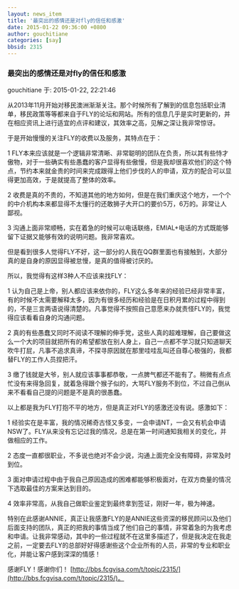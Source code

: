 ```yaml
---
layout: news_item
title: '最突出的感情还是对fly的信任和感激'
date: 2015-01-22 09:36:00 +0800
author: gouchitiane
categories: [say]
bbsid: 2315
---
```


### 最突出的感情还是对fly的信任和感激

gouchitiane 于: 2015-01-22, 22:21:46

从2013年11月开始对移民澳洲渐渐关注。那个时候所有了解到的信息包括职业清单，移民政策等等都来自于FLY的论坛和网站。所有的信息几乎是实时更新的，并在相应资讯上进行适宜的点评和建议，其效率之高，见解之深让我非常惊讶。

于是开始慢慢的关注FLY的收费以及服务，其特点在于：

1 FLY本来应该就是一个逻辑非常清晰、非常聪明的团队在负责，所以其有些恃才傲物，对于一些确实有些愚蠢的客户显得有些傲慢，但是我却很喜欢他们的这个特点，节约本来就金贵的时间来完成跟得上他们步伐的人的申请，双方的配合可以显得更加高效，于是就提高了整体的效率。

2 收费是真的不贵的，不知道其他的地方如何，但是在我们重庆这个地方，一个个的中介机构本来都显得不太懂行的还敢狮子大开口的要价5万，6万的。非常让人鄙视。

3 沟通上面非常顺畅，实在着急的时候可以电话联络，EMIAL+电话的方式既能够留下证据又能够有效的说明问题。我非常喜欢。

但是看到很多人觉得FLY不好，这一部分的人我在QQ群里面也有接触到，大部分真的是自身的原因显得被怠慢，是真的值得被讨厌的。

所以，我觉得有这样3种人不应该来找FLY：

1 认为自己是上帝，别人都应该来依你的，FLY这么多年来的经验已经非常丰富，有的时候不太需要解释太多，因为有很多经历和经验是在日积月累的过程中得到的，不是三言两语说得清楚的。凡事觉得不按照自己意愿来办就责怪FLY的，我觉得应该看看自身的沟通问题。

2 真的有些愚蠢又同时不阅读不理解的伸手党，这些人真的超难理解，自己要做这么一个大的项目就把所有的希望都放在别人身上，自己一点都不学习就只知道聊天吹牛打屁，凡事不追求真谛，不探寻原因就在那里哇哇乱叫还自尊心极强的，我都替FLY的工作人员捏把汗。

3 缴了钱就是大爷，别人就应该事事都恭敬，一点脾气都还不能有了。稍微有点点忙没有来得急回复，就着急得跟个猴子似的，大骂FLY服务不到位，不过自己倒从来不看看自己提的问题是不是真的很愚蠢。

以上都是我为FLY打抱不平的地方，但是真正对FLY的感激还没有说。感激如下：

1 经验实在是丰富，我的情况稀奇古怪又多变，一会申请NT，一会又有机会申请NSW了。FLY从来没有忘记过我的情况，总是在第一时间通知我相关的变化，并做相应的工作。

2 态度一直都很职业，不多说也绝对不会少说，沟通上面完全没有障碍，非常及时到位。

3 面对申请过程中由于我自己原因造成的困难都能够积极面对，在双方商量的情况下选取最佳的方案来达到目的。

4 效率非常高，从我自己做职业鉴定到最终拿到签证，刚好一年，极为神速。

特别在此感谢ANNIE，真正让我感激FLY的是ANNIE这些资深的移民顾问以及他们后面支持的团队，真正的把我的事情当成了他们自己的事情，非常着急的为我考虑和申请。让我非常感动，其中的一些过程就不在这里多描述了，但是我决定在我走之前，一定要去FLY的总部好好得感谢些这个企业所有的人员，非常的专业和职业化，并能让客户感到深深的情感！

感谢FLY！感谢你们！ [http://bbs.fcgvisa.com/t/topic/2315/](http://bbs.fcgvisa.com/t/topic/2315/)。
